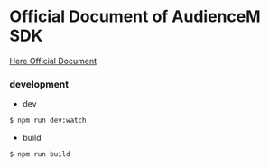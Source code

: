 # Official Document of AudienceM SDK 

[Here Official Document]()

### development

* dev

```sh
$ npm run dev:watch
```

* build

```sh
$ npm run build
```